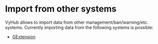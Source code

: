 # Import from other systems

VyHub allows to import data from other management/ban/warning/etc. systems. Currently importing data from the following systems is possible:

- [GExtension](/import/gextension.md)